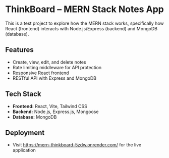 # ThinkBoard – MERN Stack Notes App

This is a test project to explore how the MERN stack works, specifically how React (frontend) interacts with Node.js/Express (backend) and MongoDB (database).

## Features

- Create, view, edit, and delete notes
- Rate limiting middleware for API protection
- Responsive React frontend
- RESTful API with Express and MongoDB

## Tech Stack

- **Frontend:** React, Vite, Tailwind CSS
- **Backend:** Node.js, Express.js, Mongoose
- **Database:** MongoDB 

## Deployment

- Visit https://mern-thinkboard-5zdw.onrender.com/ for the live application